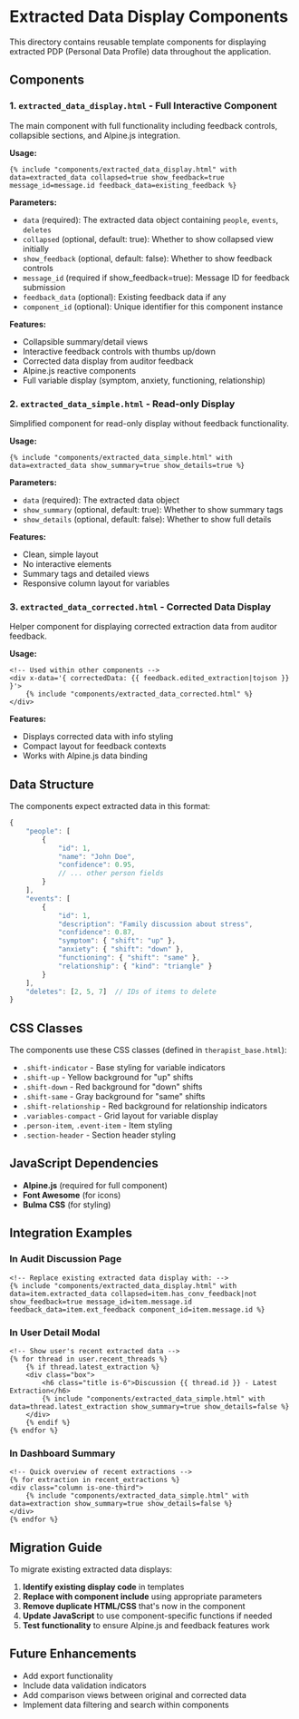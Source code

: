 # Extracted Data Display Components

This directory contains reusable template components for displaying extracted PDP (Personal Data Profile) data throughout the application.

## Components

### 1. `extracted_data_display.html` - Full Interactive Component

The main component with full functionality including feedback controls, collapsible sections, and Alpine.js integration.

**Usage:**
```django
{% include "components/extracted_data_display.html" with data=extracted_data collapsed=true show_feedback=true message_id=message.id feedback_data=existing_feedback %}
```

**Parameters:**
- `data` (required): The extracted data object containing `people`, `events`, `deletes`
- `collapsed` (optional, default: true): Whether to show collapsed view initially
- `show_feedback` (optional, default: false): Whether to show feedback controls
- `message_id` (required if show_feedback=true): Message ID for feedback submission
- `feedback_data` (optional): Existing feedback data if any
- `component_id` (optional): Unique identifier for this component instance

**Features:**
- Collapsible summary/detail views
- Interactive feedback controls with thumbs up/down
- Corrected data display from auditor feedback
- Alpine.js reactive components
- Full variable display (symptom, anxiety, functioning, relationship)

### 2. `extracted_data_simple.html` - Read-only Display

Simplified component for read-only display without feedback functionality.

**Usage:**
```django
{% include "components/extracted_data_simple.html" with data=extracted_data show_summary=true show_details=true %}
```

**Parameters:**
- `data` (required): The extracted data object
- `show_summary` (optional, default: true): Whether to show summary tags
- `show_details` (optional, default: false): Whether to show full details

**Features:**
- Clean, simple layout
- No interactive elements
- Summary tags and detailed views
- Responsive column layout for variables

### 3. `extracted_data_corrected.html` - Corrected Data Display

Helper component for displaying corrected extraction data from auditor feedback.

**Usage:**
```django
<!-- Used within other components -->
<div x-data='{ correctedData: {{ feedback.edited_extraction|tojson }} }'>
    {% include "components/extracted_data_corrected.html" %}
</div>
```

**Features:**
- Displays corrected data with info styling
- Compact layout for feedback contexts
- Works with Alpine.js data binding

## Data Structure

The components expect extracted data in this format:

```javascript
{
    "people": [
        {
            "id": 1,
            "name": "John Doe",
            "confidence": 0.95,
            // ... other person fields
        }
    ],
    "events": [
        {
            "id": 1,
            "description": "Family discussion about stress",
            "confidence": 0.87,
            "symptom": { "shift": "up" },
            "anxiety": { "shift": "down" },
            "functioning": { "shift": "same" },
            "relationship": { "kind": "triangle" }
        }
    ],
    "deletes": [2, 5, 7]  // IDs of items to delete
}
```

## CSS Classes

The components use these CSS classes (defined in `therapist_base.html`):

- `.shift-indicator` - Base styling for variable indicators
- `.shift-up` - Yellow background for "up" shifts
- `.shift-down` - Red background for "down" shifts
- `.shift-same` - Gray background for "same" shifts
- `.shift-relationship` - Red background for relationship indicators
- `.variables-compact` - Grid layout for variable display
- `.person-item`, `.event-item` - Item styling
- `.section-header` - Section header styling

## JavaScript Dependencies

- **Alpine.js** (required for full component)
- **Font Awesome** (for icons)
- **Bulma CSS** (for styling)

## Integration Examples

### In Audit Discussion Page
```django
<!-- Replace existing extracted data display with: -->
{% include "components/extracted_data_display.html" with data=item.extracted_data collapsed=item.has_conv_feedback|not show_feedback=true message_id=item.message.id feedback_data=item.ext_feedback component_id=item.message.id %}
```

### In User Detail Modal
```django
<!-- Show user's recent extracted data -->
{% for thread in user.recent_threads %}
    {% if thread.latest_extraction %}
    <div class="box">
        <h6 class="title is-6">Discussion {{ thread.id }} - Latest Extraction</h6>
        {% include "components/extracted_data_simple.html" with data=thread.latest_extraction show_summary=true show_details=false %}
    </div>
    {% endif %}
{% endfor %}
```

### In Dashboard Summary
```django
<!-- Quick overview of recent extractions -->
{% for extraction in recent_extractions %}
<div class="column is-one-third">
    {% include "components/extracted_data_simple.html" with data=extraction show_summary=true show_details=false %}
</div>
{% endfor %}
```

## Migration Guide

To migrate existing extracted data displays:

1. **Identify existing display code** in templates
2. **Replace with component include** using appropriate parameters
3. **Remove duplicate HTML/CSS** that's now in the component
4. **Update JavaScript** to use component-specific functions if needed
5. **Test functionality** to ensure Alpine.js and feedback features work

## Future Enhancements

- Add export functionality
- Include data validation indicators
- Add comparison views between original and corrected data
- Implement data filtering and search within components